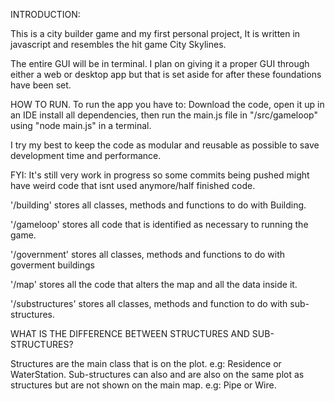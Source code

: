 INTRODUCTION:

This is a city builder game and my first personal project, It is written in javascript and resembles the hit game City Skylines.

The entire GUI will be in terminal. I plan on giving it a proper GUI through either a web or desktop app but that is set aside for after these foundations have been set.

HOW TO RUN.
To run the app you have to:
Download the code,
open it up in an IDE install all dependencies,
then run the main.js file in "/src/gameloop" using "node main.js" in a terminal.

I try my best to keep the code as modular and reusable as possible to save development time and performance.

FYI: It's still very work in progress so some commits being pushed might have weird code that isnt used anymore/half finished code.

'/building' stores all classes, methods and functions to do with Building.

'/gameloop' stores all code that is identified as necessary to running the game.

'/government' stores all classes, methods and functions to do with goverment buildings

'/map' stores all the code that alters the map and all the data inside it.

'/substructures' stores all classes, methods and function to do with sub-structures.

WHAT IS THE DIFFERENCE BETWEEN STRUCTURES AND SUB-STRUCTURES?

Structures are the main class that is on the plot.  e.g: Residence or WaterStation.
Sub-structures can also and are also on the same plot as structures but are not shown on the main map. e.g: Pipe or Wire.


